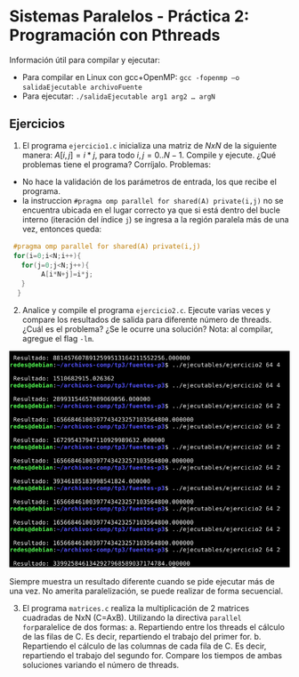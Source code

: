 # Sistemas Paralelos - Práctica 2: Programación con Pthreads 

Información útil para compilar y ejecutar:
- Para compilar en Linux con gcc+OpenMP: `gcc -fopenmp –o salidaEjecutable archivoFuente`
- Para ejecutar: `./salidaEjecutable arg1 arg2 … argN`

## Ejercicios 
1. El programa `ejercicio1.c` inicializa una matriz de $NxN$ de la siguiente manera: $A[i,j]=i*j$, para todo $i,j=0..N-1$. Compile y ejecute. ¿Qué problemas tiene el programa? Corríjalo.
Problemas:
- No hace la validación de los parámetros de entrada, los que recibe el programa. 
- la instruccion `#pragma omp parallel for shared(A) private(i,j)` no se encuentra ubicada en el lugar correcto ya que si está dentro del bucle interno (iteración del índice `j`) se ingresa a la región paralela más de una vez, entonces queda: 
```c
 #pragma omp parallel for shared(A) private(i,j)
 for(i=0;i<N;i++){
   for(j=0;j<N;j++){
		A[i*N+j]=i*j;
   }
  }   
``` 


2. Analice y compile el programa `ejercicio2.c`. Ejecute varias veces y compare los resultados de salida para diferente número de threads. ¿Cuál es el problema? ¿Se le ocurre una solución? Nota: al compilar, agregue el flag `-lm`.

![alt text](image.png)

Siempre muestra un resultado diferente cuando se pide ejecutar más de una vez. No amerita paralelización, se puede realizar de forma secuencial. 

3. El programa `matrices.c` realiza la multiplicación de 2 matrices cuadradas de NxN (C=AxB). Utilizando la directiva `parallel for`paralelice de dos formas:
a. Repartiendo entre los threads el cálculo de las filas de C. Es decir, repartiendo el trabajo del primer for.
b. Repartiendo el cálculo de las columnas de cada fila de C. Es decir, repartiendo el trabajo del segundo for.
Compare los tiempos de ambas soluciones variando el número de threads. 